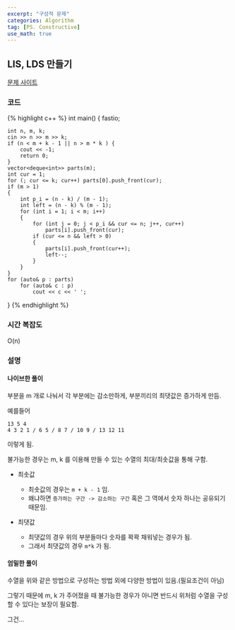 ```yaml
---
excerpt: "구성적 문제"
categories: Algorithm
tag: [PS. Constructive]
use_math: true
---
```

## LIS, LDS 만들기

[문제 사이트](https://www.acmicpc.net/problem/1201)

### 코드

{% highlight c++ %}
int main()
{
	fastio;

	int n, m, k;
	cin >> n >> m >> k;
	if (n < m + k - 1 || n > m * k ) {
		cout << -1;
		return 0;
	}
	vector<deque<int>> parts(m);
	int cur = 1;
	for (; cur <= k; cur++) parts[0].push_front(cur);
	if (m > 1)
	{
		int p_i = (n - k) / (m - 1);
		int left = (n - k) % (m - 1);
		for (int i = 1; i < m; i++)
		{
			for (int j = 0; j < p_i && cur <= n; j++, cur++)
				parts[i].push_front(cur);
			if (cur <= n && left > 0)
			{
				parts[i].push_front(cur++);
				left--;
			}
		}
	}
	for (auto& p : parts)
		for (auto& c : p)
			cout << c << ' ';
}
{% endhighlight %}

### 시간 복잡도

O(n)

### 설명

#### 나이브한 풀이 <br/>

부분을 m 개로 나눠서 각 부분에는 감소만하게, 부분끼리의 최댓값은 증가하게 만듬.

예를들어

	13 5 4
	4 3 2 1 / 6 5 / 8 7 / 10 9 / 13 12 11

이렇게 됨.

불가능한 경우는 m, k 를 이용해 만들 수 있는 수열의 최대/최솟값을 통해 구함.

+ 최솟값
	+ 최솟값의 경우는 ```m + k - 1``` 임. 
	+ 왜냐하면 ```증가하는 구간 -> 감소하는 구간``` 혹은 그 역에서 숫자 하나는 공유되기 때문임.
	
+ 최댓값
	+ 최댓값의 경우 위의 부분들마다 숫자를 꽉꽉 채워넣는 경우가 됨.
	+ 그래서 최댓값의 경우 ```m*k``` 가 됨. 

#### 엄밀한 풀이 <br/>

수열을 위와 같은 방법으로 구성하는 방법 외에 다양한 방법이 있음.(필요조건이 아님)

그렇기 때문에 m, k 가 주어졌을 때 불가능한 경우가 아니면 반드시 위처럼 수열을 구성할 수 있다는 보장이 필요함.

그건...
